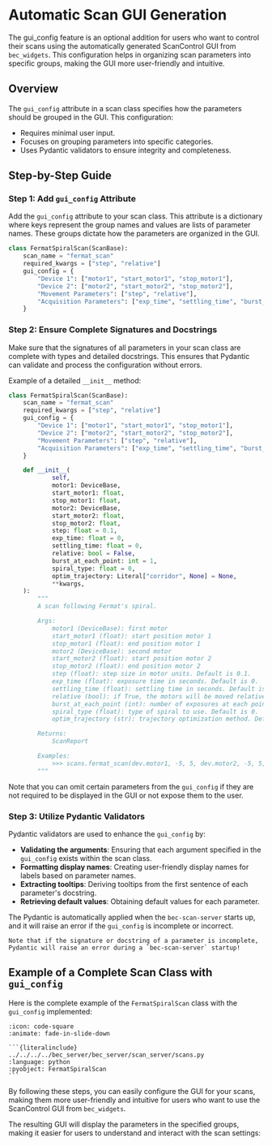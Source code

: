 # Automatic Scan GUI Generation

The gui_config feature is an optional addition for users who want to control their scans using the automatically
generated ScanControl GUI from `bec_widgets`. This configuration helps in organizing scan parameters into specific
groups, making the GUI more user-friendly and intuitive.

## Overview

The `gui_config` attribute in a scan class specifies how the parameters should be grouped in the GUI. This
configuration:

- Requires minimal user input.
- Focuses on grouping parameters into specific categories.
- Uses Pydantic validators to ensure integrity and completeness.

## Step-by-Step Guide

### Step 1: Add `gui_config` Attribute

Add the `gui_config` attribute to your scan class. This attribute is a dictionary where keys represent the group names
and values are lists of parameter names. These groups dictate how the parameters are organized in the GUI.

```python
class FermatSpiralScan(ScanBase):
    scan_name = "fermat_scan"
    required_kwargs = ["step", "relative"]
    gui_config = {
        "Device 1": ["motor1", "start_motor1", "stop_motor1"],
        "Device 2": ["motor2", "start_motor2", "stop_motor2"],
        "Movement Parameters": ["step", "relative"],
        "Acquisition Parameters": ["exp_time", "settling_time", "burst_at_each_point"],
    }
```

### Step 2: Ensure Complete Signatures and Docstrings

Make sure that the signatures of all parameters in your scan class are complete with types and detailed docstrings. This
ensures that Pydantic can validate and process the configuration without errors.

Example of a detailed `__init__` method:

```python
class FermatSpiralScan(ScanBase):
    scan_name = "fermat_scan"
    required_kwargs = ["step", "relative"]
    gui_config = {
        "Device 1": ["motor1", "start_motor1", "stop_motor1"],
        "Device 2": ["motor2", "start_motor2", "stop_motor2"],
        "Movement Parameters": ["step", "relative"],
        "Acquisition Parameters": ["exp_time", "settling_time", "burst_at_each_point"],
    }

    def __init__(
            self,
            motor1: DeviceBase,
            start_motor1: float,
            stop_motor1: float,
            motor2: DeviceBase,
            start_motor2: float,
            stop_motor2: float,
            step: float = 0.1,
            exp_time: float = 0,
            settling_time: float = 0,
            relative: bool = False,
            burst_at_each_point: int = 1,
            spiral_type: float = 0,
            optim_trajectory: Literal["corridor", None] = None,
            **kwargs,
    ):
        """
        A scan following Fermat's spiral.

        Args:
            motor1 (DeviceBase): first motor
            start_motor1 (float): start position motor 1
            stop_motor1 (float): end position motor 1
            motor2 (DeviceBase): second motor
            start_motor2 (float): start position motor 2
            stop_motor2 (float): end position motor 2
            step (float): step size in motor units. Default is 0.1.
            exp_time (float): exposure time in seconds. Default is 0.
            settling_time (float): settling time in seconds. Default is 0.
            relative (bool): if True, the motors will be moved relative to their current position. Default is False.
            burst_at_each_point (int): number of exposures at each point. Default is 1.
            spiral_type (float): type of spiral to use. Default is 0.
            optim_trajectory (str): trajectory optimization method. Default is None. Options are "corridor" and "none".

        Returns:
            ScanReport

        Examples:
            >>> scans.fermat_scan(dev.motor1, -5, 5, dev.motor2, -5, 5, step=0.5, exp_time=0.1, relative=True, optim_trajectory="corridor")
        """
```

Note that you can omit certain parameters from the `gui_config` if they are not required to be displayed in the GUI or
not expose them to the user.

### Step 3: Utilize Pydantic Validators

Pydantic validators are used to enhance the `gui_config` by:

- **Validating the arguments**: Ensuring that each argument specified in the `gui_config` exists within the scan class.
- **Formatting display names**: Creating user-friendly display names for labels based on parameter names.
- **Extracting tooltips**: Deriving tooltips from the first sentence of each parameter's docstring.
- **Retrieving default values**: Obtaining default values for each parameter.

The Pydantic is automatically applied when the `bec-scan-server` starts up, and it will raise an error if
the `gui_config` is incomplete or incorrect.

```{note}
Note that if the signature or docstring of a parameter is incomplete, Pydantic will raise an error during a `bec-scan-server` startup!
```

## Example of a Complete Scan Class with `gui_config`

Here is the complete example of the `FermatSpiralScan` class with the `gui_config` implemented:

````{dropdown} View code: ScanBase class
:icon: code-square
:animate: fade-in-slide-down

```{literalinclude} ../../../../bec_server/bec_server/scan_server/scans.py
:language: python
:pyobject: FermatSpiralScan
```
````

By following these steps, you can easily configure the GUI for your scans, making them more user-friendly and intuitive
for users who want to use the ScanControl GUI from `bec_widgets`.

The resulting GUI will display the parameters in the specified groups, making it easier for users to understand and
interact with the scan settings:

```{figure} ../assets/scan_GUI_example.png
```